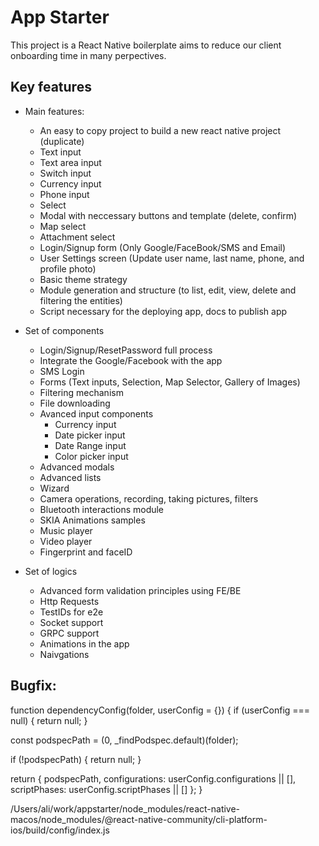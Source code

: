 # App Starter
This project is a React Native boilerplate aims to reduce our client onboarding time in many perpectives.

## Key features

- Main features:

    - An easy to copy project to build a new react native project (duplicate)
    - Text input
    - Text area input
    - Switch input
    - Currency input
    - Phone input
    - Select
    - Modal with neccessary buttons and template (delete, confirm)
    - Map select
    - Attachment select
    - Login/Signup form (Only Google/FaceBook/SMS and Email)
    - User Settings screen (Update user name, last name, phone, and profile photo)
    - Basic theme strategy
    - Module generation and structure (to list, edit, view, delete and filtering the entities)
    - Script necessary for the deploying app, docs to publish app

- Set of components
    - Login/Signup/ResetPassword full process
    - Integrate the Google/Facebook with the app
    - SMS Login
    - Forms (Text inputs, Selection, Map Selector, Gallery of Images)
    - Filtering mechanism
    - File downloading
    - Avanced input components
        - Currency input
        - Date picker input
        - Date Range input
        - Color picker input
    - Advanced modals
    - Advanced lists
    - Wizard
    - Camera operations, recording, taking pictures, filters
    - Bluetooth interactions module
    - SKIA Animations samples
    - Music player
    - Video player
    - Fingerprint and faceID

- Set of logics
    - Advanced form validation principles using FE/BE
    - Http Requests
    - TestIDs for e2e
    - Socket support
    - GRPC support
    - Animations in the app
    - Naivgations



## Bugfix:


function dependencyConfig(folder, userConfig = {}) {
  if (userConfig === null) {
    return null;
  }

  const podspecPath = (0, _findPodspec.default)(folder);

  if (!podspecPath) {
    return null;
  }

  return {
    podspecPath,
    configurations: userConfig.configurations || [],
    scriptPhases: userConfig.scriptPhases || []
  };
}

/Users/ali/work/appstarter/node_modules/react-native-macos/node_modules/@react-native-community/cli-platform-ios/build/config/index.js